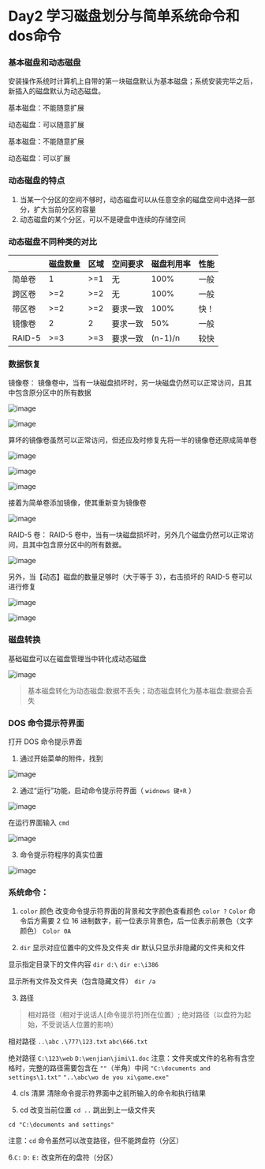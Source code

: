 # Day2 学习磁盘划分与简单系统命令和dos命令


### 基本磁盘和动态磁盘
安装操作系统时计算机上自带的第一块磁盘默认为基本磁盘；系统安装完毕之后，新插入的磁盘默认为动态磁盘。

基本磁盘：不能随意扩展

动态磁盘：可以随意扩展

基本磁盘：不能随意扩展

动态磁盘：可以扩展

### 动态磁盘的特点
1. 当某一个分区的空间不够时，动态磁盘可以从任意空余的磁盘空间中选择一部分，扩大当前分区的容量
2. 动态磁盘的某个分区，可以不是硬盘中连续的存储空间

### 动态磁盘不同种类的对比

|       | 磁盘数量 | 区域 | 空间要求 | 磁盘利用率 | 性能 |
| ---------- | ---------- | ---------- | ---------- |---------- | ---------- |
|     简单卷       |   1        |       >=1     |       无     |      100%      |      一般      |
|     跨区卷       |     >=2       |     >=2       |      无      |     100%       |     一般        |
|     带区卷      |      >=2      |     >=2       |      要求一致      |    100%        |     快！       | 
|     镜像卷     |      2      |       2     |     要求一致       |      50%      |      一般      |  
|     RAID-5     |      >=3      |       >=3     |     要求一致       |     (n-1)/n       |      较快      | 



### 数据恢复
镜像卷： 镜像卷中，当有一块磁盘损坏时，另一块磁盘仍然可以正常访问，且其中包含原分区中的所有数据

![image](https://github.com/AlphaXiao/CTF-Windows-Security/blob/main/Days/pictures/%E5%9B%BE%E7%89%8748.png)

![image](https://github.com/AlphaXiao/CTF-Windows-Security/blob/main/Days/pictures/%E5%9B%BE%E7%89%8749.png)


算坏的镜像卷虽然可以正常访问，但还应及时修复先将一半的镜像卷还原成简单卷

![image](https://github.com/AlphaXiao/CTF-Windows-Security/blob/main/Days/pictures/%E5%9B%BE%E7%89%8750.png)

![image](https://github.com/AlphaXiao/CTF-Windows-Security/blob/main/Days/pictures/%E5%9B%BE%E7%89%8751.png)

![image](https://github.com/AlphaXiao/CTF-Windows-Security/blob/main/Days/pictures/%E5%9B%BE%E7%89%8752.png)


接着为简单卷添加镜像，使其重新变为镜像卷

![image](https://github.com/AlphaXiao/CTF-Windows-Security/blob/main/Days/pictures/%E5%9B%BE%E7%89%8753.png)


RAID-5 卷： RAID-5 卷中，当有一块磁盘损坏时，另外几个磁盘仍然可以正常访问，且其中包含原分区中的所有数据。

![image](https://github.com/AlphaXiao/CTF-Windows-Security/blob/main/Days/pictures/%E5%9B%BE%E7%89%8754.png)


另外，当【动态】磁盘的数量足够时（大于等于 3），右击损坏的 RAID-5 卷可以进行修复

![image](https://github.com/AlphaXiao/CTF-Windows-Security/blob/main/Days/pictures/%E5%9B%BE%E7%89%8755.png)

![image](https://github.com/AlphaXiao/CTF-Windows-Security/blob/main/Days/pictures/%E5%9B%BE%E7%89%8756.png)


### 磁盘转换
基础磁盘可以在磁盘管理当中转化成动态磁盘

![image](https://github.com/AlphaXiao/CTF-Windows-Security/blob/main/Days/pictures/%E5%9B%BE%E7%89%8757.png)


> 基本磁盘转化为动态磁盘:数据不丢失；动态磁盘转化为基本磁盘:数据会丢失

### DOS 命令提示符界面
打开 DOS 命令提示界面
1. 通过开始菜单的附件，找到

![image](https://github.com/AlphaXiao/CTF-Windows-Security/blob/main/Days/pictures/%E5%9B%BE%E7%89%8758.png)

2. 通过“运行”功能，启动命令提示符界面（ `widnows 键+R` ）

![image](https://github.com/AlphaXiao/CTF-Windows-Security/blob/main/Days/pictures/%E5%9B%BE%E7%89%8759.png)


在运行界面输入 `cmd`

![image](https://github.com/AlphaXiao/CTF-Windows-Security/blob/main/Days/pictures/%E5%9B%BE%E7%89%8760.png)

3. 命令提示符程序的真实位置

![image](https://github.com/AlphaXiao/CTF-Windows-Security/blob/main/Days/pictures/%E5%9B%BE%E7%89%8761.png)

### 系统命令：
1. `color` 颜色		改变命令提示符界面的背景和文字颜色查看颜色	`color ?`
`Color` 命令后方需要 2 位 16 进制数字，前一位表示背景色，后一位表示前景色（文字颜色） `Color 0A`

2. `dir`   显示对应位置中的文件及文件夹 dir	默认只显示非隐藏的文件夹和文件

显示指定目录下的文件内容 `dir d:\`
`dir e:\i386`

显示所有文件及文件夹（包含隐藏文件） `dir /a`

3. 路径
> 相对路径（相对于说话人[命令提示符]所在位置）; 绝对路径（以盘符为起始，不受说话人位置的影响） 

相对路径 `..\abc`	`.\777\123.txt`	`abc\666.txt` 

绝对路径 `C:\123\web`	`D:\wenjian\jimi\1.doc`
注意：文件夹或文件的名称有含空格时，完整的路径需要包含在 `""`（半角）中间 `"C:\documents and settings\1.txt"`
`"..\abc\wo de you xi\game.exe"`

4. cls 清屏 清除命令提示符界面中之前所输入的命令和执行结果


5. cd 改变当前位置
`cd ..`	跳出到上一级文件夹

`cd "C:\documents and settings"`

注意：`cd` 命令虽然可以改变路径，但不能跨盘符（分区）

6.`C:`   `D:`   `E:`	改变所在的盘符（分区）
